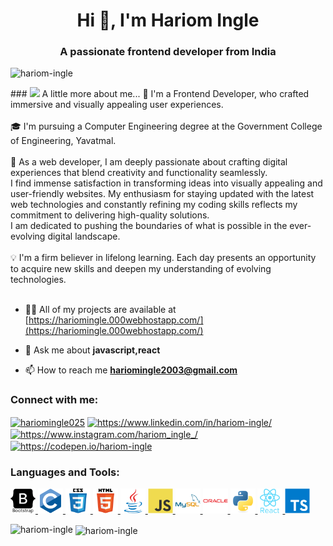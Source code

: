 <h1 align="center">Hi 👋, I'm Hariom Ingle</h1>
<h3 align="center">A passionate frontend developer from India</h3>

<p align="left"> <img src="https://komarev.com/ghpvc/?username=hariom-ingle&label=Profile%20views&color=0e75b6&style=flat" alt="hariom-ingle" /> </p>
### <img src="https://media.giphy.com/media/VgCDAzcKvsR6OM0uWg/giphy.gif" width="50"> A little more about me...  
🔭 I'm a Frontend Developer, who crafted immersive and visually appealing user experiences.  
<br><br>
🎓 I'm pursuing a Computer Engineering degree at the Government College of Engineering, Yavatmal.
<br><br>
🎨 As a web developer, I am deeply passionate about crafting digital experiences that blend creativity and functionality seamlessly. 
<br>I find immense satisfaction in transforming ideas into visually appealing and user-friendly websites. My enthusiasm for staying updated with the latest web technologies and constantly refining my coding skills reflects my commitment to delivering high-quality solutions. <br>I am dedicated to pushing the boundaries of what is possible in the ever-evolving digital landscape. 
<br><br>
 💡 I'm a firm believer in lifelong learning. Each day presents an opportunity to acquire new skills and deepen my understanding of evolving technologies.
 <br><br>

- 👨‍💻 All of my projects are available at [https://hariomingle.000webhostapp.com/](https://hariomingle.000webhostapp.com/)

- 💬 Ask me about **javascript,react**

- 📫 How to reach me **hariomingle2003@gmail.com**


<h3 align="left">Connect with me:</h3>
<p align="left">

<a href="https://twitter.com/hariomingle025" target=""><img align="center" src="https://raw.githubusercontent.com/rahuldkjain/github-profile-readme-generator/master/src/images/icons/Social/twitter.svg" alt="hariomingle025" height="30" width="40" /></a>
<a href="https://linkedin.com/in/https://www.linkedin.com/in/hariom-ingle/" target=""><img align="center" src="https://raw.githubusercontent.com/rahuldkjain/github-profile-readme-generator/master/src/images/icons/Social/linked-in-alt.svg" alt="https://www.linkedin.com/in/hariom-ingle/" height="30" width="40" /></a>
<a href="https://instagram.com/https://www.instagram.com/hariom_ingle_/" target="blank"><img align="center" src="https://raw.githubusercontent.com/rahuldkjain/github-profile-readme-generator/master/src/images/icons/Social/instagram.svg" alt="https://www.instagram.com/hariom_ingle_/" height="30" width="40" /></a>
<a href="https://codepen.io/https://codepen.io/hariom-ingle" target="blank"><img align="center" src="https://raw.githubusercontent.com/rahuldkjain/github-profile-readme-generator/master/src/images/icons/Social/codepen.svg" alt="https://codepen.io/hariom-ingle" height="30" width="40" /></a>
</p>
 

<h3 align="left">Languages and Tools:</h3>
<p align="left"> <a href="https://getbootstrap.com" target="_blank" rel="noreferrer"> <img src="https://raw.githubusercontent.com/devicons/devicon/master/icons/bootstrap/bootstrap-plain-wordmark.svg" alt="bootstrap" width="40" height="40"/> </a> <a href="https://www.cprogramming.com/" target="_blank" rel="noreferrer"> <img src="https://raw.githubusercontent.com/devicons/devicon/master/icons/c/c-original.svg" alt="c" width="40" height="40"/> </a> <a href="https://www.w3schools.com/css/" target="_blank" rel="noreferrer"> <img src="https://raw.githubusercontent.com/devicons/devicon/master/icons/css3/css3-original-wordmark.svg" alt="css3" width="40" height="40"/> </a> <a href="https://www.w3.org/html/" target="_blank" rel="noreferrer"> <img src="https://raw.githubusercontent.com/devicons/devicon/master/icons/html5/html5-original-wordmark.svg" alt="html5" width="40" height="40"/> </a> <a href="https://www.java.com" target="_blank" rel="noreferrer"> <img src="https://raw.githubusercontent.com/devicons/devicon/master/icons/java/java-original.svg" alt="java" width="40" height="40"/> </a> <a href="https://developer.mozilla.org/en-US/docs/Web/JavaScript" target="_blank" rel="noreferrer"> <img src="https://raw.githubusercontent.com/devicons/devicon/master/icons/javascript/javascript-original.svg" alt="javascript" width="40" height="40"/> </a> <a href="https://www.mysql.com/" target="_blank" rel="noreferrer"> <img src="https://raw.githubusercontent.com/devicons/devicon/master/icons/mysql/mysql-original-wordmark.svg" alt="mysql" width="40" height="40"/> </a> <a href="https://www.oracle.com/" target="_blank" rel="noreferrer"> <img src="https://raw.githubusercontent.com/devicons/devicon/master/icons/oracle/oracle-original.svg" alt="oracle" width="40" height="40"/> </a> <a href="https://www.python.org" target="_blank" rel="noreferrer"> <img src="https://raw.githubusercontent.com/devicons/devicon/master/icons/python/python-original.svg" alt="python" width="40" height="40"/> </a> <a href="https://reactjs.org/" target="_blank" rel="noreferrer"> <img src="https://raw.githubusercontent.com/devicons/devicon/master/icons/react/react-original-wordmark.svg" alt="react" width="40" height="40"/> </a> <a href="https://www.typescriptlang.org/" target="_blank" rel="noreferrer"> <img src="https://raw.githubusercontent.com/devicons/devicon/master/icons/typescript/typescript-original.svg" alt="typescript" width="40" height="40"/> </a> </p>

<p><img align="left" src="https://github-readme-stats.vercel.app/api/top-langs?username=hariom-ingle&show_icons=true&locale=en&layout=compact" alt="hariom-ingle" /></p>

<p>&nbsp;<img align="center" src="https://github-readme-stats.vercel.app/api?username=hariom-ingle&show_icons=true&locale=en" alt="hariom-ingle" /></p>
